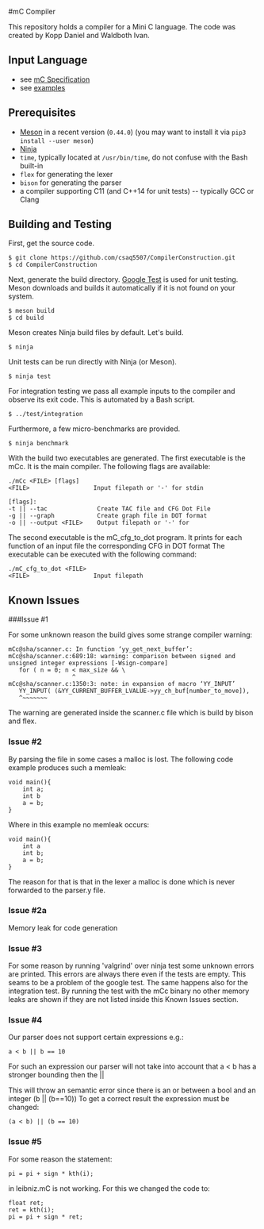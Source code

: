 #mC Compiler

This repository holds a compiler for a Mini C language. The code was created by Kopp Daniel and Waldboth Ivan.

## Input Language

- see [mC Specification](https://github.com/W4RH4WK/UIBK-703602-Compiler-Construction/blob/master/mC_specification.md)
- see [examples](doc/examples)

## Prerequisites

- [Meson](http://mesonbuild.com/) in a recent version (`0.44.0`)
  (you may want to install it via `pip3 install --user meson`)
- [Ninja](https://ninja-build.org/)
- `time`, typically located at `/usr/bin/time`, do not confuse with the Bash built-in
- `flex` for generating the lexer
- `bison` for generating the parser
- a compiler supporting C11 (and C++14 for unit tests) -- typically GCC or Clang

## Building and Testing

First, get the source code.

    $ git clone https://github.com/csaq5507/CompilerConstruction.git
    $ cd CompilerConstruction

Next, generate the build directory.
[Google Test](https://github.com/google/googletest) is used for unit testing.
Meson downloads and builds it automatically if it is not found on your system.

    $ meson build
    $ cd build

Meson creates Ninja build files by default.
Let's build.

    $ ninja

Unit tests can be run directly with Ninja (or Meson).

    $ ninja test

For integration testing we pass all example inputs to the compiler and observe its exit code.
This is automated by a Bash script.

    $ ../test/integration

Furthermore, a few micro-benchmarks are provided.

    $ ninja benchmark

With the build two executables are generated. 
The first executable is the mCc. It is the main compiler. The following flags are available:

    ./mCc <FILE> [flags]
    <FILE>                  Input filepath or '-' for stdin
    
    [flags]:
    -t || --tac              Create TAC file and CFG Dot File
    -g || --graph            Create graph file in DOT format
    -o || --output <FILE>    Output filepath or '-' for 

The second executable is the mC_cfg_to_dot program. 
It prints for each function of an input file the corresponding CFG in DOT format
The executable can be executed with the following command:

    ./mC_cfg_to_dot <FILE>
    <FILE>                  Input filepath
    

## Known Issues

###Issue #1

For some unknown reason the build gives some strange compiler warning:
    
    mCc@sha/scanner.c: In function ‘yy_get_next_buffer’:
    mCc@sha/scanner.c:689:18: warning: comparison between signed and unsigned integer expressions [-Wsign-compare]
       for ( n = 0; n < max_size && \
                      ^
    mCc@sha/scanner.c:1350:3: note: in expansion of macro ‘YY_INPUT’
       YY_INPUT( (&YY_CURRENT_BUFFER_LVALUE->yy_ch_buf[number_to_move]),
       ^~~~~~~~

The warning are generated inside the scanner.c file which is build by bison and flex.

### Issue #2

By parsing the file in some cases a malloc is lost. 
The following code example produces such a memleak:

    void main(){
        int a;
        int b
        a = b;
    }
    
Where in this example no memleak occurs:

    void main(){
        int a
        int b;
        a = b;
    }
    
The reason for that is that in the lexer a malloc is done which is never forwarded to the parser.y file.

### Issue #2a

Memory leak for code generation

### Issue #3

For some reason by running 'valgrind' over ninja test some unknown errors are printed. 
This errors are always there even if the tests are empty. This seams to be a problem of the google test.
The same happens also for the integration test. By running the test with the mCc binary no other memory leaks are 
shown if they are not listed inside this Known Issues section.

### Issue #4

Our parser does not support certain expressions e.g.:
    
    a < b || b == 10
    
For such an expression our parser will not take into account that a < b has a stronger bounding then the ||    

This will throw an semantic error since there is an or between a bool and an integer (b || (b==10))
To get a correct result the expression must be changed:

    (a < b) || (b == 10)

### Issue #5

For some reason the statement:

    pi = pi + sign * kth(i);
    
in leibniz.mC is not working. For this we changed the code to:

    float ret;
    ret = kth(i);
    pi = pi + sign * ret;


